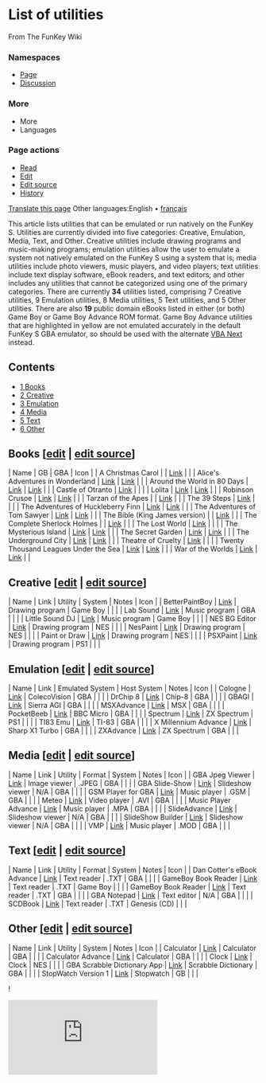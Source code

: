 # List of utilities

From The FunKey Wiki

### Namespaces

* [Page](/wiki/List_of_utilities "View the content page [c]")
* [Discussion](/w/index.php?title=Talk:List_of_utilities&action=edit&redlink=1 "Discussion about the content page (page does not exist) [t]")

### More

* More
* Languages

### Page actions

* [Read](/wiki/List_of_utilities)
* [Edit](/w/index.php?title=List_of_utilities&veaction=edit "Edit this page [v]")
* [Edit source](/w/index.php?title=List_of_utilities&action=edit "Edit this page [e]")
* [History](/w/index.php?title=List_of_utilities&action=history "Past revisions of this page [h]")

[Translate this page](/w/index.php?title=Special:Translate&group=page-List+of+utilities&language=en&action=page&filter= "Special:Translate") Other languages:English • ‎[français](/wiki/List_of_utilities/fr "Liste des utilitaires (7% translated)")

This article lists utilities that can be emulated or run natively on the FunKey S. Utilities are currently divided into five categories: Creative, Emulation, Media, Text, and Other. Creative utilities include drawing programs and music-making programs; emulation utilities allow the user to emulate a system not natively emulated on the FunKey S using a system that is; media utilities include photo viewers, music players, and video players; text utilities include text display software, eBook readers, and text editors; and other includes any utilities that cannot be categorized using one of the primary categories. There are currently **34** utilities listed, comprising 7 Creative utilities, 9 Emulation utilities, 8 Media utilities, 5 Text utilities, and 5 Other utilities. There are also **19** public domain eBooks listed in either (or both) Game Boy or Game Boy Advance ROM format. Game Boy Advance utilities that are highlighted in yellow are not emulated accurately in the default FunKey S GBA emulator, so should be used with the alternate [VBA Next](https://gitlab.com/gameblabla/gameblabla-releases/-/tree/master/opk/funkey) instead.

## Contents

* [1 Books](#books)
* [2 Creative](#creative)
* [3 Emulation](#emulation)
* [4 Media](#media)
* [5 Text](#text)
* [6 Other](#other)

## Books [[edit](/w/index.php?title=List_of_utilities&veaction=edit&section=1 "Edit section: Books") | [edit source](/w/index.php?title=List_of_utilities&action=edit&section=1 "Edit section: Books")]

| Name | GB | GBA | Icon |
| A Christmas Carol |  | [Link](https://mega.nz/file/aMchhCwJ#zbCSSxliyw1fQ7jrccxDbchs9v9IoWhTW-O0IAhO7gA) |  |
| Alice's Adventures in Wonderland | [Link](https://mega.nz/file/LJMhQaab#MNSkvHekojEe2_LNV2W6LUS64LUgdsK70qgglT9Fp4s) | [Link](https://mega.nz/file/OQ9CjRbA#7JM0afMpDt9p1eqtGA4lLD_g_JbK47yj1FjBVSZ6bIE) |  |
| Around the World in 80 Days | [Link](https://mega.nz/file/rNknlQzL#bf_e0acQYy0i9wIsU0AdlnUPApuhPzoR7o_hPsCRvrY) | [Link](https://mega.nz/file/uE8EBRpT#es71CLFuX0vlCExMVRxqEI62uXxMw4VebQwIxrY-9Qw) |  |
| Castle of Otranto | [Link](https://mega.nz/file/idV32KqK#aJd53wjyGMcfEBsIUBIEWvhVmYYB08I4IdbNm-_WP7U) |  |  |
| Lolita | [Link](https://mega.nz/file/6BlTRKzB#wtY3dgU8Va6JDmWoyfwcUEQvK5wqrUVxz93SmPJJxxA) | [Link](https://mega.nz/file/XF1kxbhJ#m-JTgTB5x1ausYCGUWhAcGxYb7eX5q6S70qXwICiYcI) |  |
| Robinson Crusoe | [Link](https://mega.nz/file/KEkFxIaR#YA6S5FhdpkG8pLbe_0dPyOedNlbVHBQhPHuMPMkAcLU) | [Link](https://mega.nz/file/SMlClTrb#awU_UIOF26ZWuwwGRE4nOHLzbNimea1zaMYUMH-lpN8) |  |
| Tarzan of the Apes |  | [Link](https://mega.nz/file/jVEBFKKZ#N-EKf4H35wQz7PqOY_zXGVZKL5V9iWFtQNvBTzGSH_o) |  |
| The 39 Steps | [Link](https://mega.nz/file/CR0jEAAJ#q427DeyALhvakJHejwB-gDqHtGdZgTSSVP5Kvys-TZw) |  |  |
| The Adventures of Huckleberry Finn | [Link](https://mega.nz/file/PM0kVBKS#iirbT4tHqc_NL2yTlQYk6qvkqzBVMoJyLi8QXWfhyHo) | [Link](https://mega.nz/file/jY0GzTgT#zhofdPFLanYIuBRu8TI0mSvoEWB9Wzgpsj4gJQlRhn4) |  |
| The Adventures of Tom Sawyer | [Link](https://mega.nz/file/OM02lLob#txa4XmxiDUHGYxzbdJ3Tus1vbSOqOyteIC3Zbu91GDE) | [Link](https://mega.nz/file/uZ0iiBxB#VxPTSwcP1tUOhjULJJ9vbWfCnCKWW1xM5-sL-zIovqo) |  |
| The Bible (King James version) |  | [Link](https://mega.nz/file/yMdhCSAK#P0ZurJFwtauoPyq52YE8k52VUVovgvTupz245vr6UxI) |  |
| The Complete Sherlock Holmes |  | [Link](https://mega.nz/file/KBdhHIxT#RByvG0nn3OnlbyZAkZGmuW49V9MVm8q0WultfChGkSg) |  |
| The Lost World | [Link](https://mega.nz/file/ucsBQIqA#RK1b0xhIQ99BANHBuF5XbL3ovuiksyTKDBOyFUkmPLA) |  |  |
| The Mysterious Island | [Link](https://mega.nz/file/6NsCSRgR#0IV4_NWxD3JSr2keBVJPWNeteGc3zOe-HKqdsQ3G0sc) | [Link](https://mega.nz/file/ectg1TZb#D3etYl1yRvsTErkDiS3dtsaNd__yt81GWqzkMBlipec) |  |
| The Secret Garden | [Link](https://mega.nz/file/WRlmWZLZ#kPybbBmYEB4KJEEXhsQOu4tUXiRHqwydofSfy6RAU0Q) | [Link](https://mega.nz/file/TJ0GSBiT#UV2sEulF2h-PNKRQPGyo_myyLM18Aii2j8i8Kgrco9U) |  |
| The Underground City | [Link](https://mega.nz/file/7N8VwSCB#ZsxabFNLLe2l4ciGUgy5SZ_TlU__7W-mHYZzJcXU5vs) | [Link](https://mega.nz/file/3Q9UGLRb#xzOvwIDYvg_QH_bndivFf8piQmDu04gnCCcL8yiUlqA) |  |
| Theatre of Cruelty | [Link](https://mega.nz/file/bAkDQYDZ#XWF7pLIlKwAmXlLIk2c9lQKBGjBDt-v-qDxl2wOTLXc) |  |  |
| Twenty Thousand Leagues Under the Sea | [Link](https://mega.nz/file/2Zk3CYqL#hrJF7JRFinDPJRH5ReHrPMXCm6tb8KppB7-TcfhfM7E) | [Link](https://mega.nz/file/eI0Q1TzB#waB2w9n6zUXC8VtfoQbtYCtKNECOMrnG3zbTD255tGg) |  |
| War of the Worlds | [Link](https://mega.nz/file/jFUxxY4D#d0xXXLoeTs9_Xwjgj2Hx0fLE0MtK--b1J-6-CNDrIiw) | [Link](https://mega.nz/file/ecVXyQ6Y#ZQmrFmx9jE-uvus1LdL2lCzsI7YG5rrbsZhoEZ6HjfE) |  |

## Creative [[edit](/w/index.php?title=List_of_utilities&veaction=edit&section=2 "Edit section: Creative") | [edit source](/w/index.php?title=List_of_utilities&action=edit&section=2 "Edit section: Creative")]

| Name | Link | Utility | System | Notes | Icon |
| BetterPaintBoy | [Link](https://www.reddit.com/r/Gameboy/comments/7rjh9n/home_brew_made_a_paint_for_dmg_link_to_the_rom/) | Drawing program | Game Boy |  |  |
| Lab Sound | [Link](https://pdroms.de/files/nintendo-gameboyadvance-gba/lab-sound) | Music program | GBA |  |  |
| Little Sound DJ | [Link](https://www.littlesounddj.com/lsd/index.php) | Music program | Game Boy |  |  |
| NES BG Editor | [Link](https://github.com/pinobatch/nesbgeditor#nes-graphics-editor) | Drawing program | NES |  |  |
| NesPaint | [Link](https://hundredrabbits.itch.io/nespaint) | Drawing program | NES |  |  |
| Paint or Draw | [Link](https://www.romhacking.net/homebrew/69/) | Drawing program | NES |  |  |
| PSXPaint | [Link](https://www.psx-place.com/threads/psxpaint.11109/) | Drawing program | PS1 |  |  |

## Emulation [[edit](/w/index.php?title=List_of_utilities&veaction=edit&section=3 "Edit section: Emulation") | [edit source](/w/index.php?title=List_of_utilities&action=edit&section=3 "Edit section: Emulation")]

| Name | Link | Emulated System | Host System | Notes | Icon |
| Cologne | [Link](https://www.zophar.net/consoles/gameboy/coleco/cologne.html) | ColecoVision | GBA |  |  |
| DrChip 8 | [Link](https://www.zophar.net/consoles/gameboy/chip8/drchip-8.html) | Chip-8 | GBA |  |  |
| GBAGI | [Link](https://www.zophar.net/consoles/gameboy/agi/gbagi.html) | Sierra AGI | GBA |  |  |
| MSXAdvance | [Link](https://www.zophar.net/consoles/gameboy/msx/msxadvance.html) | MSX | GBA |  |  |
| PocketBeeb | [Link](https://pdroms.de/files/nintendo-gameboyadvance-gba/pocket-beeb-v1-01) | BBC Micro | GBA |  |  |
| Spectrum | [Link](https://www.zophar.net/consoles/psx/sinclair.html) | ZX Spectrum | PS1 |  |  |
| TI83 Emu | [Link](https://pdroms.de/files/nintendo-gameboyadvance-gba/ti83-emu-v0-01) | TI-83 | GBA |  |  |
| X Millennium Advance | [Link](https://www.zophar.net/consoles/gameboy/sharp-x1-turbo/x-millenuium-advance.html) | Sharp X1 Turbo | GBA |  |  |
| ZXAdvance | [Link](https://www.zophar.net/consoles/gameboy/sinclair/zxadvance.html) | ZX Spectrum | GBA |  |  |

## Media [[edit](/w/index.php?title=List_of_utilities&veaction=edit&section=4 "Edit section: Media") | [edit source](/w/index.php?title=List_of_utilities&action=edit&section=4 "Edit section: Media")]

| Name | Link | Utility | Format | System | Notes | Icon |
| GBA Jpeg Viewer | [Link](http://www.caimans.net/gba/) | Image viewer |  .JPEG | GBA |  |  |
| GBA Slide-Show | [Link](https://www.gbadev.org/demos.php?showinfo=494) | Slideshow viewer | N/A | GBA |  |  |
| GSM Player for GBA | [Link](http://pineight.com/gba/gsm/) | Music player |  .GSM | GBA |  |  |
| Meteo | [Link](http://www.gameboy-advance.net/video/) | Video player |  .AVI | GBA |  |  |
| Music Player Advance | [Link](http://www.gameboy-advance.net/emulated/musicplayer_advance_gba_mp3.htm) | Music player |  .MPA | GBA |  |  |
| SlideAdvance | [Link](http://www.gameboy-advance.net/emulated/gba_slide_show.htm) | Slideshow viewer | N/A | GBA |  |  |
| SlideShow Builder | [Link](http://www.gameboy-advance.net/emulated/gba_slide_show.htm) | Slideshow viewer | N/A | GBA |  |  |
| VMP | [Link](https://gbatemp.net/download/mod-player-for-gba-vmp.32168/) | Music player |  .MOD | GBA |  |  |

## Text [[edit](/w/index.php?title=List_of_utilities&veaction=edit&section=5 "Edit section: Text") | [edit source](/w/index.php?title=List_of_utilities&action=edit&section=5 "Edit section: Text")]

| Name | Link | Utility | Format | System | Notes | Icon |
| Dan Cotter's eBook Advance | [Link](https://gbatemp.net/download/dan-cotters-ebook-advance.22900/) | Text reader |  .TXT | GBA |  |  |
| GameBoy Book Reader | [Link](http://www.mqp.com/fun/) | Text reader |  .TXT | Game Boy |  |  |
| GameBoy Book Reader | [Link](http://www.mqp.com/fun/) | Text reader |  .TXT | GBA |  |  |
| GBA Notepad | [Link](https://www.gbadev.org/demos.php?showinfo=1378) | Text editor | N/A | GBA |  |  |
| SCDBook | [Link](https://sourceforge.net/projects/scdbook/) | Text reader |  .TXT | Genesis (CD) |  |  |

## Other [[edit](/w/index.php?title=List_of_utilities&veaction=edit&section=6 "Edit section: Other") | [edit source](/w/index.php?title=List_of_utilities&action=edit&section=6 "Edit section: Other")]

| Name | Link | Utility | System | Notes | Icon |
| Calculator | [Link](http://sites.google.com/site/komojo/Calculator.zip) | Calculator | GBA |  |  |
| Calculator Advance | [Link](https://www.gbadev.org/demos.php?showinfo=277) | Calculator | GBA |  |  |
| Clock | [Link](https://pdroms.de/files/nintendo-nintendoentertainmentsystem-nes-famicom-fc/clock) | Clock | NES |  |  |
| GBA Scrabble Dictionary App | [Link](https://www.gbadev.org/demos.php?showinfo=545) | Scrabble Dictionary | GBA |  |  |
| StopWatch Version 1 | [Link](https://www.nesworld.com/gb/homebrew/application/stopwatch-v1.zip) | Stopwatch | GB |  |  |

!



![](https://matomo.miraheze.org/matomo.php?idsite=6355&rec=1&action_name=List_of_utilities)
